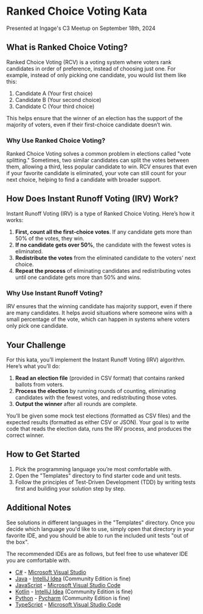 # Ranked Choice Voting Kata
Presented at Ingage's C3 Meetup on September 18th, 2024

## What is Ranked Choice Voting?

Ranked Choice Voting (RCV) is a voting system where voters rank candidates in order of preference, instead of choosing just one. For example, instead of only picking one candidate, you would list them like this:

1. Candidate A (Your first choice)
2. Candidate B (Your second choice)
3. Candidate C (Your third choice)

This helps ensure that the winner of an election has the support of the majority of voters, even if their first-choice candidate doesn’t win.

### Why Use Ranked Choice Voting?

Ranked Choice Voting solves a common problem in elections called "vote splitting." Sometimes, two similar candidates can split the votes between them, allowing a third, less popular candidate to win. RCV ensures that even if your favorite candidate is eliminated, your vote can still count for your next choice, helping to find a candidate with broader support.

## How Does Instant Runoff Voting (IRV) Work?

Instant Runoff Voting (IRV) is a type of Ranked Choice Voting. Here’s how it works:

1. **First, count all the first-choice votes**. If any candidate gets more than 50% of the votes, they win.
2. **If no candidate gets over 50%**, the candidate with the fewest votes is eliminated.
3. **Redistribute the votes** from the eliminated candidate to the voters' next choice.
4. **Repeat the process** of eliminating candidates and redistributing votes until one candidate gets more than 50% and wins.

### Why Use Instant Runoff Voting?

IRV ensures that the winning candidate has majority support, even if there are many candidates. It helps avoid situations where someone wins with a small percentage of the vote, which can happen in systems where voters only pick one candidate.

## Your Challenge

For this kata, you’ll implement the Instant Runoff Voting (IRV) algorithm. Here’s what you’ll do:

1. **Read an election file** (provided in CSV format) that contains ranked ballots from voters.
2. **Process the election** by running rounds of counting, eliminating candidates with the fewest votes, and redistributing those votes.
3. **Output the winner** after all rounds are complete.

You’ll be given some mock test elections (formatted as CSV files) and the expected results (formatted as either CSV or JSON). Your goal is to write code that reads the election data, runs the IRV process, and produces the correct winner.

## How to Get Started

1. Pick the programming language you’re most comfortable with.
2. Open the "Templates" directory to find starter code and unit tests.
3. Follow the principles of Test-Driven Development (TDD) by writing tests first and building your solution step by step.

## Additional Notes

See solutions in different languages in the "Templates" directory. Once you decide which language you'd like to use, simply open that directory in your favorite IDE, and you should be able to run the included unit tests "out of the box".

The recommended IDEs are as follows, but feel free to use whatever IDE you are comfortable with.

-   [C#](Templates/C%23) - [Microsoft Visual Studio](https://visualstudio.microsoft.com/vs/community/)
-   [Java](Templates/Java) - [IntelliJ Idea](https://www.jetbrains.com/idea/download) (Community Edition is fine)
-   [JavaScript](Templates/JavaScript) - [Microsoft Visual Studio Code](https://code.visualstudio.com/)
-   [Kotlin](Templates/Kotlin) - [IntelliJ Idea](https://www.jetbrains.com/idea/download) (Community Edition is fine)
-   [Python](Templates/Python) - [Pycharm](https://www.jetbrains.com/pycharm/download/?section=windows) (Community Edition is fine)
-   [TypeScript](Templates/TypeScript) - [Microsoft Visual Studio Code](https://code.visualstudio.com/)
